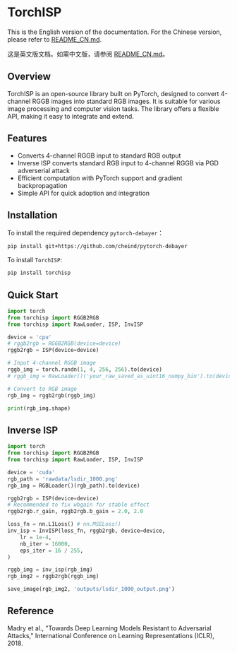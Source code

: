 # TorchISP

This is the English version of the documentation. For the Chinese version, please refer to [README_CN.md](README_CN.md).

这是英文版文档。如需中文版，请参阅 [README_CN.md](README_CN.md)。

## Overview

TorchISP is an open-source library built on PyTorch, designed to convert 4-channel RGGB images into standard RGB images. It is suitable for various image processing and computer vision tasks. The library offers a flexible API, making it easy to integrate and extend.

## Features

- Converts 4-channel RGGB input to standard RGB output
- Inverse ISP converts standard RGB input to 4-channel RGGB via PGD adverserial attack
- Efficient computation with PyTorch support and gradient backpropagation
- Simple API for quick adoption and integration

## Installation

To install the required dependency `pytorch-debayer`：

```bash
pip install git+https://github.com/cheind/pytorch-debayer
```

To install `TorchISP`:
```bash
pip install torchisp
```


## Quick Start
```python
import torch
from torchisp import RGGB2RGB
from torchisp import RawLoader, ISP, InvISP

device = 'cpu'
# rggb2rgb = RGGB2RGB(device=device)
rggb2rgb = ISP(device=device)

# Input 4-channel RGGB image
rggb_img = torch.randn(1, 4, 256, 256).to(device)
# rggb_img = RawLoader()('your_raw_saved_as_uint16_numpy_bin').to(device)

# Convert to RGB image
rgb_img = rggb2rgb(rggb_img)

print(rgb_img.shape)
```

## Inverse ISP
```python
import torch
from torchisp import RGGB2RGB
from torchisp import RawLoader, ISP, InvISP

device = 'cuda'
rgb_path = 'rawdata/lsdir_1000.png'
rgb_img = RGBLoader()(rgb_path).to(device)

rggb2rgb = ISP(device=device)
# Recommended to fix wbgain for stable effect
rggb2rgb.r_gain, rggb2rgb.b_gain = 2.0, 2.0

loss_fn = nn.L1Loss() # nn.MSELoss()
inv_isp = InvISP(loss_fn, rggb2rgb, device=device,
    lr = 1e-4, 
    nb_iter = 16000,
    eps_iter = 16 / 255,
)

rggb_img = inv_isp(rgb_img)
rgb_img2 = rggb2rgb(rggb_img)

save_image(rgb_img2, 'outputs/lsdir_1000_output.png')

```


## Reference  
Madry et al., "Towards Deep Learning Models Resistant to Adversarial Attacks," International Conference on Learning Representations (ICLR), 2018.


